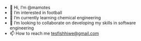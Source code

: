 - 👋 Hi, I’m @mamotes
- 👀 I’m interested in football
- 🌱 I’m currently learning chemical engineering
- 💞️ I’m looking to collaborate on developing my skills in software engineering
- 📫 How to reach me tesfishhiwe@gmail.com

<!---
mamotes/mamotes is a ✨ special ✨ repository because its `README.md` (this file) appears on your GitHub profile.
You can click the Preview link to take a look at your changes.
--->
